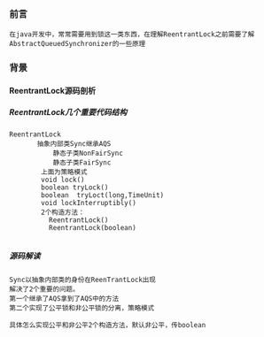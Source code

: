 ### 前言
```
在java开发中，常常需要用到锁这一类东西，在理解ReentrantLock之前需要了解
AbstractQueuedSynchronizer的一些原理
```

### 背景
#### ReentrantLock源码剖析

##### ReentrantLock几个重要代码结构
```
ReentrantLock
       抽象内部类Sync继承AQS
           静态子类NonFairSync
           静态子类FairSync
        上面为策略模式
        void lock()
        boolean tryLock()
        boolean  tryLoct(long,TimeUnit)
        void lockInterruptibly()
        2个构造方法：
          ReentrantLock()
          ReentrantLock(boolean)


```
##### 源码解读

```
Sync以抽象内部类的身份在ReenTrantLock出现
解决了2个重要的问题。
第一个继承了AQS拿到了AQS中的方法
第二个实现了公平锁和非公平锁的分离，策略模式

具体怎么实现公平和非公平2个构造方法，默认非公平，传boolean